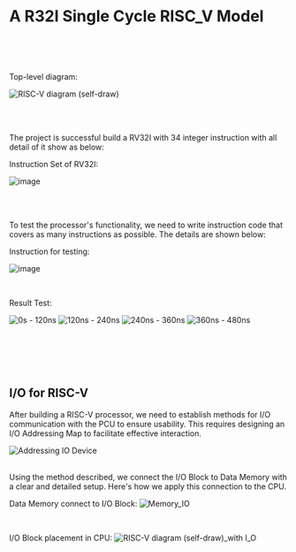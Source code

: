 # A R32I Single Cycle RISC_V Model 

<br><br><br>

Top-level diagram:

![RISC-V diagram (self-draw)](https://github.com/user-attachments/assets/1c46f1ef-83d0-4dde-b162-200c80b9f5cb)

<br><br>

The project is successful build a RV32I with 34 integer instruction with all detail of it show as below: 

Instruction Set of RV32I:

![image](https://github.com/user-attachments/assets/da76d000-5565-44ef-a1ce-147f4818eae4)

<br><br>

To test the processor's functionality, we need to write instruction code that covers as many instructions as possible. The details are shown below:

Instruction for testing:

![image](https://github.com/user-attachments/assets/b8157543-bd6c-4870-9202-7b59beb37806)

<br>

Result Test:

![0s - 120ns](https://github.com/user-attachments/assets/d3eac833-d2e3-44db-a73b-29d98b741fdc)
![120ns - 240ns](https://github.com/user-attachments/assets/eca281e5-6e1c-47ab-ba8c-0a149723fb52)
![240ns - 360ns](https://github.com/user-attachments/assets/99759669-f6dc-4bc9-8945-ac67e525cce0)
![360ns - 480ns](https://github.com/user-attachments/assets/8e3da76b-e08c-4ccf-a428-11dce00fac6b)

<br><br><br><br>

## I/O for RISC-V 

After building a RISC-V processor, we need to establish methods for I/O communication with the PCU to ensure usability. This requires designing an I/O Addressing Map to facilitate effective interaction.

![Addressing IO Device](https://github.com/user-attachments/assets/3d175510-7d18-4fb1-86ca-8b521f737929)

<br>
Using the method described, we connect the I/O Block to Data Memory with a clear and detailed setup. Here's how we apply this connection to the CPU.

<br>

Data Memory connect to I/O Block:
![Memory_IO](https://github.com/user-attachments/assets/2a30570f-eb66-44ad-8435-04bf47f5ce17)

<br>

I/O Block placement in CPU:
![RISC-V diagram (self-draw)_with I_O](https://github.com/user-attachments/assets/1b59394e-8872-499d-ba03-bb76cf364ddd)






